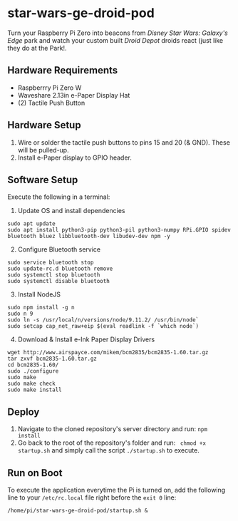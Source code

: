 # star-wars-ge-droid-pod
Turn your Raspberry Pi Zero into beacons from *Disney Star Wars: Galaxy's Edge* park and watch your custom built *Droid Depot* droids react (just like they do at the Park!.

## Hardware Requirements
-  Raspberrry Pi Zero W 
-  Waveshare 2.13in e-Paper Display Hat
-  (2) Tactile Push Button

## Hardware Setup

1. Wire or solder the tactile push buttons to pins 15 and 20 (& GND). These will be pulled-up.
2. Install e-Paper display to GPIO header.

## Software Setup
Execute the following in a terminal:

1.  Update OS and install dependencies
~~~
sudo apt update
sudo apt install python3-pip python3-pil python3-numpy RPi.GPIO spidev bluetooth bluez libbluetooth-dev libudev-dev npm -y
~~~

2.  Configure Bluetooth service
~~~
sudo service bluetooth stop
sudo update-rc.d bluetooth remove
sudo systemctl stop bluetooth
sudo systemctl disable bluetooth
~~~

3. Install NodeJS
~~~
sudo npm install -g n
sudo n 9
sudo ln -s /usr/local/n/versions/node/9.11.2/ /usr/bin/node` 
sudo setcap cap_net_raw+eip $(eval readlink -f `which node`)
~~~

4. Download & Install e-Ink Paper Display Drivers
~~~
wget http://www.airspayce.com/mikem/bcm2835/bcm2835-1.60.tar.gz
tar zxvf bcm2835-1.60.tar.gz
cd bcm2835-1.60/
sudo ./configure
sudo make
sudo make check
sudo make install
~~~

## Deploy
1.  Navigate to the cloned repository's server directory and run:
```npm install```
2.  Go back to the root of the repository's folder and run:
``` chmod +x startup.sh``` and simply call the script ```./startup.sh``` to execute. 


## Run on Boot

To execute the application everytime the Pi is turned on, add the following line to your ```/etc/rc.local``` file right before the ```exit 0``` line:
~~~
/home/pi/star-wars-ge-droid-pod/startup.sh &
~~~
